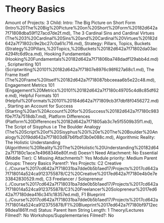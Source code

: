 # Theory Basics

Amount of Projects: 3
Child: Intro: The Big Picture on Short Form (Intro%20The%20Big%20Picture%20on%20Short%20Form%20182d642a7f71808dba59f127acd7de2f.md), The 3 Cardinal Sins and Cardinal Virtues (The%203%20Cardinal%20Sins%20and%20Cardinal%20Virtues%20182d642a7f71802c9e2bc27c0a61c716.md), Strategy: Pillars, Topics, Buckets (Strategy%20Pillars,%20Topics,%20Buckets%20182d642a7f71802da03ac4294fc6d9ca.md), Hooking Fundamentals (Hooking%20Fundamentals%20182d642a7f71806ba748dadf129abb4d.md), Scriptwriting 101 (Scriptwriting%20101%20182d642a7f71807e8976c98f627a68c1.md), The Frame Itself (The%20Frame%20Itself%20182d642a7f718087bbceeaa6b5e22c48.md), Engagement Metrics 101 (Engagement%20Metrics%20101%20182d642a7f7180c49705c4d8c85df62e.md), Helpful Formats 101 (Helpful%20Formats%20101%20184d642a7f71809cb3f7dbf8f0456272.md), Starting an Account for Success (Starting%20an%20Account%20for%20Success%20182d642a7f7180c983f0e7f7a7518db7.md), Platform Differences (Platform%20Differences%20182d642a7f71805ab3c7e5f5509b35f1.md), The Script of Sisyphus i.e The Boulder Analogy (The%20Script%20of%20Sisyphus%20i%20e%20The%20Boulder%20Analogy%2019dd642a7f71803d87b6fbd13b0e088c.md), Algorithmic Reality: The Holistic Understanding  (Algorithmic%20Reality%20The%20Holistic%20Understanding%20182d642a7f7180c1ace7e4968346e80f.md)
Doesn't Need Attachment: No
Essential (Middle Tier): C
Missing Attachments?: Yes
Module priority: Medium
Parent Groups: Theory Basics
Parent?: Yes
Projects: C2 Creative (../Course%2017cd642a7f718031ba7dde0b5b1aed17/Projects%2017cd642a7f718014a524ca9123755878/C2%20Creative%2017ed642a7f7180e4b0e7e33842830529.md), C3 Freelancer / Solopreneur (../Course%2017cd642a7f718031ba7dde0b5b1aed17/Projects%2017cd642a7f718014a524ca9123755878/C3%20Freelancer%20Solopreneur%2017ed642a7f7180dea416c341c18357ed.md), F1 Blueprint (../Course%2017cd642a7f718031ba7dde0b5b1aed17/Projects%2017cd642a7f718014a524ca9123755878/F1%20Blueprint%2017ed642a7f7180bf9712ec98dea1861f.md)
Status: Parent Item
String Length: 1
Theory/Lectures Filmed?: No
Workshops/Supplementaries Filmed?: No